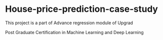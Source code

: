 # House-price-prediction-case-study

This project is a part of Advance regression module of Upgrad

Post Graduate Certification in Machine Learning and Deep Learning 

